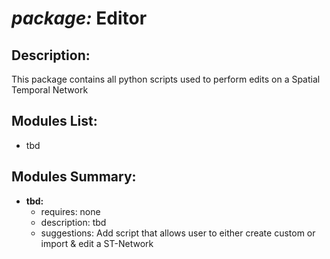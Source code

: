# *package:* Editor

## Description:
This package contains all python scripts used to perform edits on a Spatial Temporal Network

## Modules List:
- tbd

## Modules Summary:
- **tbd:**
    + requires: none
    + description: tbd 
    + suggestions: Add script that allows user to either create custom or import & edit a ST-Network











